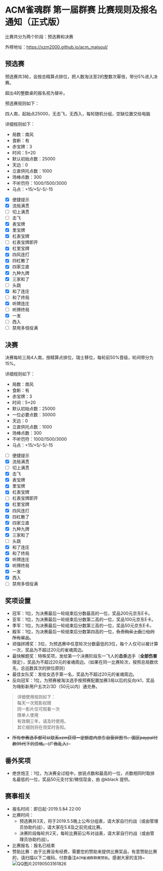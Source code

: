 # ACM雀魂群 第一届群赛 比赛规则及报名通知（正式版）

比赛共分为两个阶段：预选赛和决赛

外榜地址：https://xzm2000.github.io/acm_majsoul/

## 预选赛

预选赛共3轮，会按总精算点排位，把人数淘汰至2的整数次幂倍，带分5\%进入决赛。

超出4的整数桌的报名视为替补。

预选赛规则如下：

四人南，起始点25000，无击飞，无西入，每轮随机分组，空缺位置交给电脑

详细规则如下：

- 局数：南风
- 食断：有
- 赤宝牌：3
- 时间：5+20
- 默认初始点数：25000
- 天边：0
- 立直供托点数：1000
- 场棒点数：300
- 不听罚符：1000/1500/3000
- 马点：+15/+5/-5/-15
- [x] 便捷提示
- [x] 流局满贯
- [ ] 切上满贯
- [ ] 击飞
- [x] 表宝牌
- [x] 里宝牌
- [x] 杠表宝牌
- [ ] 杠表宝牌即开
- [x] 杠里宝牌
- [x] 四风连打
- [x] 四杠散了
- [x] 四家立直
- [x] 九种九牌
- [x] 三家和了
- [ ] 头跳
- [x] 和了连庄
- [ ] 和了终局
- [x] 听牌连庄
- [ ] 听牌终局
- [x] 一发
- [ ] 西入
- [ ] 禁用多倍役满

## 决赛

决赛每轮三局4人南，按精算点排位，瑞士移位，每轮前50%晋级，轮间带分为15\%。

详细规则如下：

- 局数：南风
- 食断：有
- 赤宝牌：3
- 时间：5+20
- 默认初始点数：25000
- 一位必要点数：30000
- 天边：0
- 立直供托点数：1000
- 场棒点数：300
- 不听罚符：1000/1500/3000
- 马点：+15/+5/-5/-15
- [ ] 便捷提示
- [x] 流局满贯
- [ ] 切上满贯
- [x] 击飞
- [x] 表宝牌
- [x] 里宝牌
- [x] 杠表宝牌
- [ ] 杠表宝牌即开
- [x] 杠里宝牌
- [x] 四风连打
- [x] 四杠散了
- [x] 四家立直
- [x] 九种九牌
- [x] 三家和了
- [ ] 头跳
- [x] 和了连庄
- [x] 和了终局
- [x] 听牌连庄
- [x] 听牌终局
- [x] 一发
- [x] 西入
- [ ] 禁用多倍役满

## 奖项设置

- 冠军：1位，为决赛最后一轮结束后分数最高的一位，奖品200元京东E卡。
- 亚军：1位，为决赛最后一轮结束后分数第二高的一位，奖品100元京东E卡。
- 季军：1位，为决赛最后一轮结束后分数第三高的一位，奖品50元京东E卡。
- 殿军：1位，为决赛最后一轮结束后分数第四高的一位，~~负责购买上面三位的所有奖品~~。
- 顽强拼搏奖：3位，为预选赛中任意轮次分数最低的3位，每个人仅可以被计算一次，奖品为不超过20元的雀魂周边。
- 最快解题奖：特殊奖项，发给第一个决赛阶段东一飞人的**击杀**选手（**全部伤害**限定），奖品为不超过20元的雀魂周边。（如果在同一比赛轮次，按照总局数优先，总巡数其次的排位原则）
- 最佳女队奖：发给女选手第一名，奖品为不超过20元的雀魂周边。
- 反向冠军：1位，为预赛被淘汰选手按预赛配置加赛3局以后的反向rk1，奖品为嗨影新用户五次2/3D（50元以内）通兑券。
> 详细使用规则如下：  
> 每天一次观影权限  
> 同一影片仅可观看一次  
> 限单人使用  
> 有效期三年，请及时使用。  
> 其它细则将在领奖时告知。
- ~~所有参赛选手都可以联系xzm获得一定额度内京东自营非图书、国区paypal付款95代下的资格。（广告乱入）~~

## 番外奖项

- 绝世炮王：1位，为决赛全过程中，放铳点数和最高的一位，点数相同时取排名最低的一位，奖品50元支付宝/微信现金，由 @kblack 提供。

## 赛事相关

- 报名时间：即日起-2019.5.~~5~~4 22:00
- 比赛时间：
  - 预选赛共3天，将于2019.5.5晚上公布分组表，请大家自行约战（或由管理员协助约战），请大家在5.8及之前完成比赛。
  - 决赛阶段每轮共2天，每轮比赛前公布对战表，请大家自行约战（或由管理员协助约战）。
- 比赛报名：报名已结束
- 赞助比赛：由于比赛没有经费，需要您的赞助来提供比赛奖品，有意赞助比赛的，请扫描以下二维码，付款备注`ACM雀魂群群赛赞助`。感谢大家的支持~![QQ图片20190503161826](https://ws2.sinaimg.cn/large/6a8de5f4ly1g2o79xushaj20u014ognp.jpg)
